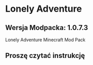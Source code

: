 # Lonely Adventure 

## Wersja Modpacka: 1.0.7.3

Lonely Adventure Minecraft Mod Pack

## Proszę czytać instrukcję
